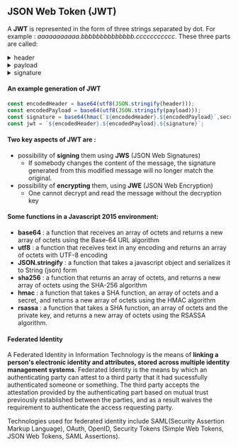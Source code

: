 ## JSON Web Token (JWT)


A **JWT** is represented in the form of three strings separated by dot. For example : *aaaaaaaaaaa.bbbbbbbbbbbbbb.ccccccccccc*. These three parts are called:  
<details>
  <summary>header</summary>
  
  * it is a JSON structure
  * ex : {"alg" : "HS256", "typ" : "JWT"}
  * for unencrypted JWTs, the header is simply {"alg" : "none"}
</details>
<details>
  <summary>payload</summary>
  
  * it is also a JSON structure
  * ex : {"sub" : "1234567890", "name" : "Test1", "admin" : true}
  * None of the claims are mandatory, although some of the claims have definite meanings. These specific claims are called **registered claims**.
  * Examples of registered claims:   
    * **iss** : issuer
    * **sub** : subject
    * **aud** : audience
    * **exp** : expiration (time)
    * **nbf** : not before (time)
    * **iat** : issued at (time)
    * **jti** : JWT ID
</details>
<details>
  <summary>signature</summary>
</details>

#### An example generation of JWT
```javascript
const encodedHeader = base64(utf8(JSON.stringify(header)));
const encodedPayload = base64(utf8(JSON.stringify(payload)));   
const signature = base64(hmac(`${encodedHeader}.${encodedPayload}`,secret, sha256));
const jwt = `${encodedHeader}.${encodedPayload}.${signature}`;
```

#### Two key aspects of JWT are :
* possibility of **signing** them using **JWS** (JSON Web Signatures) 
  * If somebody changes the content of the message, the signature generated from this modified message will no longer match the original.
* possibility of **encrypting** them, using **JWE** (JSON Web Encryption)
  * One cannot decrypt and read the message without the decryption key     
  
#### Some functions in a Javascript 2015 environment:   
* **base64** : a function that receives an array of octets and returns a new array of octets using the Base-64 URL algorithm
* **utf8** : a function that receives text in any encoding and returns an array of octets with UTF-8 encoding
* **JSON.stringify** : a function that takes a javascript object and serializes it to String (json) form
* **sha256** : a function that returns an array of octets, and returns a new array of octets using the SHA-256 algorithm
* **hmac** : a function that takes a SHA function, an array of octets and a secret, and returns a new array of octets using the HMAC algorithm
* **rsassa** : a function that takes a SHA function, an array of octets and the private key, and returns a new array of octets using the RSASSA algorithm.

#### Federated Identity
A Federated Identity in Information Technology is the means of **linking a person's electronic identity and attributes, stored across multiple identity management systems**. Federated Identity is the means by which an authenticating party can attest to a third party that it had sucessfully authenticated someone or something. The third party accepts the attestation provided by the authenticating part based on mutual trust previously established between the parties, and as a result waives the requirement to authenticate the access requesting party.

Technologies used for federated identity include SAML(Security Assertion Markup Language), OAuth, OpenID, Security Tokens (Simple Web Tokens, JSON Web Tokens, SAML Assertions).
